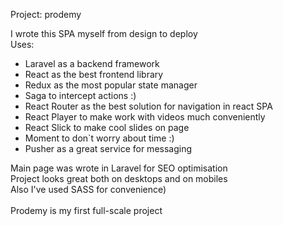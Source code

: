 Project: prodemy <br>

I wrote this SPA myself from design to deploy<br>
Uses: <br>
<ul>
<li>Laravel as a backend framework</li>
<li>React as the best frontend library</li>
<li>Redux as the most popular state manager</li>
<li>Saga to intercept actions :)</li>
<li>React Router as the best solution for navigation in react SPA</li>
<li>React Player to make work with videos much conveniently</li>
<li>React Slick to make cool slides on page</li>
<li>Moment to don`t worry about time :)</li>
<li>Pusher as a great service for messaging</li>
</ul>
Main page was wrote in Laravel for SEO optimisation <br>
Project looks great both on desktops and on mobiles <br>
Also I've used SASS for convenience) <br>
<br>
Prodemy is my first full-scale project
